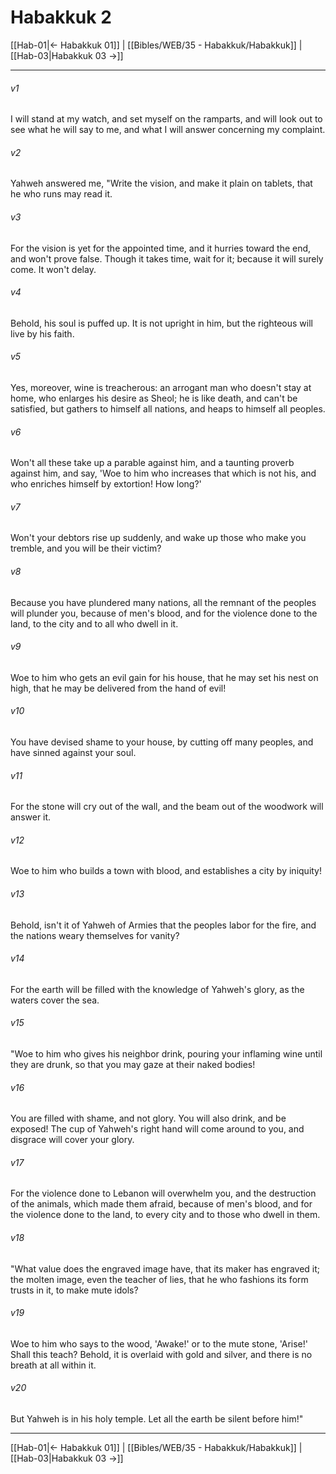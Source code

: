 # Habakkuk 2

[[Hab-01|← Habakkuk 01]] | [[Bibles/WEB/35 - Habakkuk/Habakkuk]] | [[Hab-03|Habakkuk 03 →]]
***



###### v1 
I will stand at my watch, and set myself on the ramparts, and will look out to see what he will say to me, and what I will answer concerning my complaint. 

###### v2 
Yahweh answered me, "Write the vision, and make it plain on tablets, that he who runs may read it. 

###### v3 
For the vision is yet for the appointed time, and it hurries toward the end, and won't prove false. Though it takes time, wait for it; because it will surely come. It won't delay. 

###### v4 
Behold, his soul is puffed up. It is not upright in him, but the righteous will live by his faith. 

###### v5 
Yes, moreover, wine is treacherous: an arrogant man who doesn't stay at home, who enlarges his desire as Sheol; he is like death, and can't be satisfied, but gathers to himself all nations, and heaps to himself all peoples. 

###### v6 
Won't all these take up a parable against him, and a taunting proverb against him, and say, 'Woe to him who increases that which is not his, and who enriches himself by extortion! How long?' 

###### v7 
Won't your debtors rise up suddenly, and wake up those who make you tremble, and you will be their victim? 

###### v8 
Because you have plundered many nations, all the remnant of the peoples will plunder you, because of men's blood, and for the violence done to the land, to the city and to all who dwell in it. 

###### v9 
Woe to him who gets an evil gain for his house, that he may set his nest on high, that he may be delivered from the hand of evil! 

###### v10 
You have devised shame to your house, by cutting off many peoples, and have sinned against your soul. 

###### v11 
For the stone will cry out of the wall, and the beam out of the woodwork will answer it. 

###### v12 
Woe to him who builds a town with blood, and establishes a city by iniquity! 

###### v13 
Behold, isn't it of Yahweh of Armies that the peoples labor for the fire, and the nations weary themselves for vanity? 

###### v14 
For the earth will be filled with the knowledge of Yahweh's glory, as the waters cover the sea. 

###### v15 
"Woe to him who gives his neighbor drink, pouring your inflaming wine until they are drunk, so that you may gaze at their naked bodies! 

###### v16 
You are filled with shame, and not glory. You will also drink, and be exposed! The cup of Yahweh's right hand will come around to you, and disgrace will cover your glory. 

###### v17 
For the violence done to Lebanon will overwhelm you, and the destruction of the animals, which made them afraid, because of men's blood, and for the violence done to the land, to every city and to those who dwell in them. 

###### v18 
"What value does the engraved image have, that its maker has engraved it; the molten image, even the teacher of lies, that he who fashions its form trusts in it, to make mute idols? 

###### v19 
Woe to him who says to the wood, 'Awake!' or to the mute stone, 'Arise!' Shall this teach? Behold, it is overlaid with gold and silver, and there is no breath at all within it. 

###### v20 
But Yahweh is in his holy temple. Let all the earth be silent before him!"

***
[[Hab-01|← Habakkuk 01]] | [[Bibles/WEB/35 - Habakkuk/Habakkuk]] | [[Hab-03|Habakkuk 03 →]]
